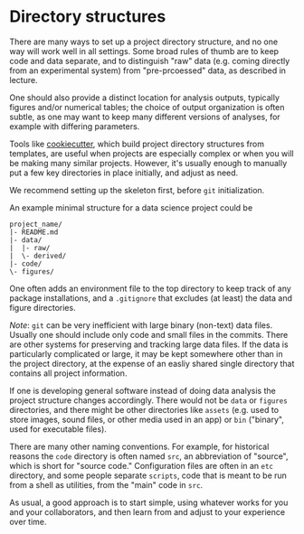 # Directory structures

There are many ways to set up a project directory structure, and no one way will work well in all settings. Some broad rules of thumb are to keep code and data separate, and to distinguish "raw" data (e.g. coming directly from an experimental system) from "pre-prcoessed" data, as described in lecture.

One should also provide a distinct location for analysis outputs, typically figures and/or numerical tables; the choice of output organization is often subtle, as one may want to keep many different versions of analyses, for example with differing parameters.

Tools like [cookiecutter](https://github.com/cookiecutter/cookiecutter), which build project directory structures from templates, are useful when projects are especially complex or when you will be making many similar projects. However, it's usually enough to manually put a few key directories in place initially, and adjust as need.

We recommend setting up the skeleton first, before `git` initialization.

An example minimal structure for a data science project could be
```
project_name/
|- README.md
|- data/
|  |- raw/
|  \- derived/
|- code/
\- figures/
```

One often adds an environment file to the top directory to keep track of any package installations, and a `.gitignore` that excludes (at least) the data and figure directories.

*Note*: `git` can be very inefficient with large binary (non-text) data files. Usually one should include only code and small files in the commits. There are other systems for preserving and tracking large data files. If the data is particularly complicated or large, it may be kept somewhere other than in the project directory, at the expense of an easliy shared single directory that contains all project information.

If one is developing general software instead of doing data analysis the project structure changes accordingly. There would not be `data` or `figures` directories, and there might be other directories like `assets` (e.g. used to store images, sound files, or other media used in an app) or `bin` ("binary", used for executable files).

There are many other naming conventions. For example, for historical reasons the `code` directory is often named `src`, an abbreviation of "source", which is short for "source code." Configuration files are often in an `etc` directory, and some people separate `scripts`, code that is meant to be run from a shell as utilities, from the "main" code in `src`.

As usual, a good approach is to start simple, using whatever works for you and your collaborators, and then learn from and adjust to your experience over time.
